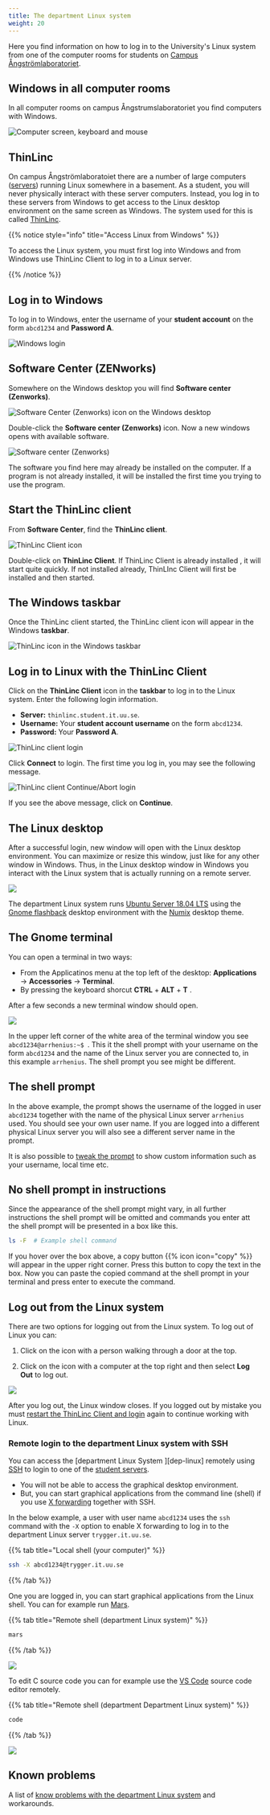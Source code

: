 ```yaml
---
title: The department Linux system
weight: 20
---
```


Here you find information on how to log in to the University's Linux system
from one of the computer rooms for students on [Campus Ångströmlaboratoriet][campus].

[campus]: https://www.uu.se/en/campus/angstrom-laboratory
## Windows in all computer rooms

In all computer rooms on campus Ångstrumslaboratoriet you find computers with
Windows. 

![Computer screen, keyboard and mouse](/v1/images/prerequisites/linux/hus-10-pc.jpg?width=400px)

## ThinLinc

On campus Ångströmlaboratoiet there are a number of large computers ([servers][server]) running
Linux somewhere in a basement. As a student, you will never physically interact
with these server computers.  Instead, you log in to these servers from Windows
to get access to the Linux desktop environment on the same screen as Windows. The system used
for this is called [ThinLinc][thinlinc].

[server]: https://en.wikipedia.org/wiki/Server_(computing)

[thinlinc]: https://en.wikipedia.org/wiki/ThinLinc

{{% notice style="info" title="Access Linux from Windows" %}}

To access the Linux system, you must first log into Windows and from
Windows use ThinLinc Client to log in to a Linux server.

{{% /notice %}}

## Log in to Windows

To log in to Windows, enter the username of your **student account** on
the form `abcd1234` and **Password A**.

![Windows login](/v1/images/prerequisites/linux/windows-10-login.jpg?width=400px)

## Software Center (ZENworks)

Somewhere on the Windows desktop you will find **Software center (Zenworks)**.

![Software Center (Zenworks) icon on the Windows desktop](/v1/images/prerequisites/linux/software-center-icon.png?width=400px)

Double-click the **Software center (Zenworks)** icon. Now a new windows opens with
available software.

![Software center (Zenworks)](/v1/images/prerequisites/linux/software-center.png?width=400px)

The software you find here may already be installed on the computer.
If a program is not already installed, it will be installed the first time you
trying to use the program.

## Start the ThinLinc client


From **Software Center**, find the  **ThinLinc client**.

![ThinLinc Client icon](/v1/images/prerequisites/linux/software-center-thinlinc-client-icon.png?width=600px)

Double-click on **ThinLinc Client**. If ThinLinc Client is already installed
, it will start quite quickly. If not installed
already, ThinLInc Client will first be installed and then started. 

## The Windows taskbar

Once the ThinLinc client started, the ThinLinc client icon will appear in the
Windows **taskbar**.

![ThinLinc icon in the Windows taskbar](/v1/images/prerequisites/linux/windows-taskbar-thinlinc-client.png?width=600px)
 
## Log in to Linux with the ThinLinc Client

Click on the **ThinLinc Client** icon in the **taskbar** to log in to the Linux
system. Enter the following login information.  

- **Server:**  `thinlinc.student.it.uu.se`.
- **Username:** Your **student account username** on the form `abcd1234`.
- **Password:** Your **Password A**.


![ThinLinc client login](/v1/images/prerequisites/linux/thinlinc-login.png?width=400px)

Click **Connect** to login. The first time you log in, you may see 
the following message.

![ThinLinc client Continue/Abort login](/v1/images/prerequisites/linux/trust-this-host.png?width=400px)

If you see the above message, click on **Continue**. 

## The Linux desktop

After a successful login, new window will open with the Linux desktop environment.
You can maximize or resize this window, just like for any other window in
Windows. Thus, in the Linux desktop window in Windows you interact with the
Linux system that is actually running on a remote server. 

![](/v1/images/prerequisites/linux/linux-desktop.png?width=600px)

The department Linux system runs [Ubuntu Server 18.04 LTS][18-04-lts] using the
[Gnome flashback][gnome-flashback] desktop environment with the
[Numix][numix] desktop theme.


[18-04-lts]: http://releases.ubuntu.com/18.04/
[gnome-flashback]: https://linuxconfig.org/ubuntu-20-04-gnome-flashback-desktop-installation
[numix]: https://numixproject.github.io/

## The Gnome terminal

You can open a terminal in two ways:

* From the Applicatinos menu at the top left of the desktop:  **Applications** → **Accessories** → **Terminal**.
* By pressing the keyboard shorcut **CTRL** + **ALT** + **T** .

After a few seconds a new terminal window should open.

![](/v1/images/prerequisites/linux/shell-and-terminal/terminal-1.png)

In the upper left corner of the white area of the terminal window you see
`abcd1234@arrhenius:~$ `. This it the shell prompt with your username on the form
`abcd1234` and the name of the Linux server you are
connected to, in this example `arrhenius`. The shell prompt you see might be
different.

## The shell prompt 

In the above example, the prompt shows the username of the logged in user `abcd1234`
together with the name of the physical Linux server `arrhenius` used. You should
see your own user name. If you are logged into a different physical Linux server
you will also see a different server name in the prompt.

It is also possible to [tweak the prompt][tweak-prompt] to show custom
information such as your username, local time etc.

[tweak-prompt]: https://help.ubuntu.com/community/CustomizingBashPrompt

## No shell prompt in instructions

Since the appearance of the shell prompt might vary, in all further instructions
the shell prompt will be omitted and commands you enter att the shell prompt will be 
presented in a box like this.

``` bash session
ls -F  # Example shell command
```

If you hover over the box above, a copy button {{% icon icon="copy" %}} will appear
in the upper right corner. Press this button to copy the text in the box. Now you
can paste the copied command at the shell prompt in your terminal and press
enter to execute the command. 

## Log out from the Linux system

There are two options for logging out from the Linux system. To log out of Linux you can:

1. Click on the icon with a person walking through a door at the top. 

2. Click on the icon with a computer at the top right and then select **Log Out**
to log out.

![](/v1/images/prerequisites/linux/linux-log-out.png?width=600px)

After you log out, the Linux window closes. If you logged out by mistake
you must [restart the ThinLinc Client and
login](#start-the-thinlinc-client) again to continue working with Linux.

### Remote login to the department Linux system with SSH

You can access the [department Linux System ][dep-linux] remotely using 
[SSH][ssh-wp] to login to one of the [student servers][linux-hosts].

- You will not be able to access the graphical desktop environment.
- But, you can start graphical applications from the command line (shell) if you use [X
forwarding][x-forwarding] together with SSH. 

In the below example, a user with user name `abcd1234` uses the `ssh` command
with the `-X` option to enable X forwarding to log in to the department Linux
server `trygger.it.uu.se`.

[x-forwarding]: https://en.wikipedia.org/wiki/X_Window_System#Remote_desktop

[linux-hosts]: http://www.it.uu.se/datordrift/maskinpark/linux

[ssh-wp]: https://en.wikipedia.org/wiki/SSH_(Secure_Shell)

{{% tab title="Local shell (your computer)" %}}
``` bash session
ssh -X abcd1234@trygger.it.uu.se
```
{{% /tab %}}

One you are logged in, you can start graphical applications from the Linux
shell. You can for example run [Mars](prerequisites/mips-and-mars/). 

{{% tab title="Remote shell (department Linux system)" %}}
``` bash session
mars
```
{{% /tab %}}

![](/v1/images/mars/MARS_hello.png)

To edit C source code you can for example use the [VS Code][vscode] source code
editor remotely. 

[vscode]: https://en.wikipedia.org/wiki/Visual_Studio_Code


{{% tab title="Remote shell (department Department Linux system)" %}}
``` bash session
code
```
{{% /tab %}}

![](/v1/images/prerequisites/linux/vscode.png)


## Known problems

A list of [know problems with the department Linux
system](http://www.it.uu.se/datordrift/faq/thinlinc) and workarounds.